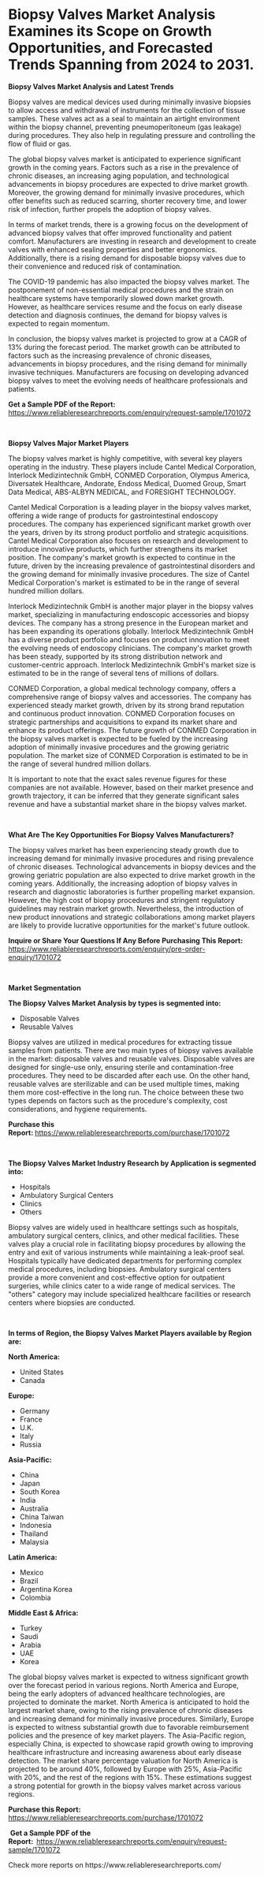 <p><h1>Biopsy Valves Market Analysis Examines its Scope on Growth Opportunities, and Forecasted Trends Spanning from 2024 to 2031.</h1></p><p><strong>Biopsy Valves Market Analysis and Latest Trends</strong></p>
<p><p>Biopsy valves are medical devices used during minimally invasive biopsies to allow access and withdrawal of instruments for the collection of tissue samples. These valves act as a seal to maintain an airtight environment within the biopsy channel, preventing pneumoperitoneum (gas leakage) during procedures. They also help in regulating pressure and controlling the flow of fluid or gas.</p><p>The global biopsy valves market is anticipated to experience significant growth in the coming years. Factors such as a rise in the prevalence of chronic diseases, an increasing aging population, and technological advancements in biopsy procedures are expected to drive market growth. Moreover, the growing demand for minimally invasive procedures, which offer benefits such as reduced scarring, shorter recovery time, and lower risk of infection, further propels the adoption of biopsy valves.</p><p>In terms of market trends, there is a growing focus on the development of advanced biopsy valves that offer improved functionality and patient comfort. Manufacturers are investing in research and development to create valves with enhanced sealing properties and better ergonomics. Additionally, there is a rising demand for disposable biopsy valves due to their convenience and reduced risk of contamination.</p><p>The COVID-19 pandemic has also impacted the biopsy valves market. The postponement of non-essential medical procedures and the strain on healthcare systems have temporarily slowed down market growth. However, as healthcare services resume and the focus on early disease detection and diagnosis continues, the demand for biopsy valves is expected to regain momentum.</p><p>In conclusion, the biopsy valves market is projected to grow at a CAGR of 13% during the forecast period. The market growth can be attributed to factors such as the increasing prevalence of chronic diseases, advancements in biopsy procedures, and the rising demand for minimally invasive techniques. Manufacturers are focusing on developing advanced biopsy valves to meet the evolving needs of healthcare professionals and patients.</p></p>
<p><strong>Get a Sample PDF of the Report:&nbsp;</strong> <a href="https://www.reliableresearchreports.com/enquiry/request-sample/1701072">https://www.reliableresearchreports.com/enquiry/request-sample/1701072</a></p>
<p>&nbsp;</p>
<p><strong>Biopsy Valves Major Market Players</strong></p>
<p><p>The biopsy valves market is highly competitive, with several key players operating in the industry. These players include Cantel Medical Corporation, Interlock Medizintechnik GmbH, CONMED Corporation, Olympus America, Diversatek Healthcare, Andorate, Endoss Medical, Duomed Group, Smart Data Medical, ABS-ALBYN MEDICAL, and FORESIGHT TECHNOLOGY.</p><p>Cantel Medical Corporation is a leading player in the biopsy valves market, offering a wide range of products for gastrointestinal endoscopy procedures. The company has experienced significant market growth over the years, driven by its strong product portfolio and strategic acquisitions. Cantel Medical Corporation also focuses on research and development to introduce innovative products, which further strengthens its market position. The company's market growth is expected to continue in the future, driven by the increasing prevalence of gastrointestinal disorders and the growing demand for minimally invasive procedures. The size of Cantel Medical Corporation's market is estimated to be in the range of several hundred million dollars.</p><p>Interlock Medizintechnik GmbH is another major player in the biopsy valves market, specializing in manufacturing endoscopic accessories and biopsy devices. The company has a strong presence in the European market and has been expanding its operations globally. Interlock Medizintechnik GmbH has a diverse product portfolio and focuses on product innovation to meet the evolving needs of endoscopy clinicians. The company's market growth has been steady, supported by its strong distribution network and customer-centric approach. Interlock Medizintechnik GmbH's market size is estimated to be in the range of several tens of millions of dollars.</p><p>CONMED Corporation, a global medical technology company, offers a comprehensive range of biopsy valves and accessories. The company has experienced steady market growth, driven by its strong brand reputation and continuous product innovation. CONMED Corporation focuses on strategic partnerships and acquisitions to expand its market share and enhance its product offerings. The future growth of CONMED Corporation in the biopsy valves market is expected to be fueled by the increasing adoption of minimally invasive procedures and the growing geriatric population. The market size of CONMED Corporation is estimated to be in the range of several hundred million dollars.</p><p>It is important to note that the exact sales revenue figures for these companies are not available. However, based on their market presence and growth trajectory, it can be inferred that they generate significant sales revenue and have a substantial market share in the biopsy valves market.</p></p>
<p>&nbsp;</p>
<p><strong>What Are The Key Opportunities For Biopsy Valves Manufacturers?</strong></p>
<p><p>The biopsy valves market has been experiencing steady growth due to increasing demand for minimally invasive procedures and rising prevalence of chronic diseases. Technological advancements in biopsy devices and the growing geriatric population are also expected to drive market growth in the coming years. Additionally, the increasing adoption of biopsy valves in research and diagnostic laboratories is further propelling market expansion. However, the high cost of biopsy procedures and stringent regulatory guidelines may restrain market growth. Nevertheless, the introduction of new product innovations and strategic collaborations among market players are likely to provide lucrative opportunities for the market's future outlook.</p></p>
<p><strong>Inquire or Share Your Questions If Any Before Purchasing This Report:</strong> <a href="https://www.reliableresearchreports.com/enquiry/pre-order-enquiry/1701072">https://www.reliableresearchreports.com/enquiry/pre-order-enquiry/1701072</a></p>
<p>&nbsp;</p>
<p><strong>Market Segmentation</strong></p>
<p><strong>The Biopsy Valves Market Analysis by types is segmented into:</strong></p>
<p><ul><li>Disposable Valves</li><li>Reusable Valves</li></ul></p>
<p><p>Biopsy valves are utilized in medical procedures for extracting tissue samples from patients. There are two main types of biopsy valves available in the market: disposable valves and reusable valves. Disposable valves are designed for single-use only, ensuring sterile and contamination-free procedures. They need to be discarded after each use. On the other hand, reusable valves are sterilizable and can be used multiple times, making them more cost-effective in the long run. The choice between these two types depends on factors such as the procedure's complexity, cost considerations, and hygiene requirements.</p></p>
<p><strong>Purchase this Report:&nbsp;</strong><a href="https://www.reliableresearchreports.com/purchase/1701072">https://www.reliableresearchreports.com/purchase/1701072</a></p>
<p>&nbsp;</p>
<p><strong>The Biopsy Valves Market Industry Research by Application is segmented into:</strong></p>
<p><ul><li>Hospitals</li><li>Ambulatory Surgical Centers</li><li>Clinics</li><li>Others</li></ul></p>
<p><p>Biopsy valves are widely used in healthcare settings such as hospitals, ambulatory surgical centers, clinics, and other medical facilities. These valves play a crucial role in facilitating biopsy procedures by allowing the entry and exit of various instruments while maintaining a leak-proof seal. Hospitals typically have dedicated departments for performing complex medical procedures, including biopsies. Ambulatory surgical centers provide a more convenient and cost-effective option for outpatient surgeries, while clinics cater to a wide range of medical services. The "others" category may include specialized healthcare facilities or research centers where biopsies are conducted.</p></p>
<p>&nbsp;</p>
<p><strong>In terms of Region, the Biopsy Valves Market Players available by Region are:</strong></p>
<p>
    <p> <strong> North America: </strong>
        <ul>
            <li>United States</li>
            <li>Canada</li>
        </ul>
        </p> 
    <p> <strong> Europe: </strong>
        <ul>
            <li>Germany</li>
            <li>France</li>
            <li>U.K.</li>
            <li>Italy</li>
            <li>Russia</li>
        </ul>
        </p> 
    <p> <strong> Asia-Pacific: </strong>
        <ul>
            <li>China</li>
            <li>Japan</li>
            <li>South Korea</li>
            <li>India</li>
            <li>Australia</li>
            <li>China Taiwan</li>
            <li>Indonesia</li>
            <li>Thailand</li>
            <li>Malaysia</li>
        </ul>
        </p> 
    <p> <strong> Latin America: </strong>
        <ul>
            <li>Mexico</li>
            <li>Brazil</li>
            <li>Argentina Korea</li>
            <li>Colombia</li>
        </ul>
        </p> 
    <p> <strong> Middle East & Africa: </strong>
        <ul>
            <li>Turkey</li>
            <li>Saudi</li>
            <li>Arabia</li>
            <li>UAE</li>
            <li>Korea</li>
        </ul>
    </p>
    </p>
<p><p>The global biopsy valves market is expected to witness significant growth over the forecast period in various regions. North America and Europe, being the early adopters of advanced healthcare technologies, are projected to dominate the market. North America is anticipated to hold the largest market share, owing to the rising prevalence of chronic diseases and increasing demand for minimally invasive procedures. Similarly, Europe is expected to witness substantial growth due to favorable reimbursement policies and the presence of key market players. The Asia-Pacific region, especially China, is expected to showcase rapid growth owing to improving healthcare infrastructure and increasing awareness about early disease detection. The market share percentage valuation for North America is projected to be around 40%, followed by Europe with 25%, Asia-Pacific with 20%, and the rest of the regions with 15%. These estimations suggest a strong potential for growth in the biopsy valves market across various regions.</p></p>
<p><strong>Purchase this Report: </strong><a href="https://www.reliableresearchreports.com/purchase/1701072">https://www.reliableresearchreports.com/purchase/1701072</a></p>
<p>&nbsp;<strong>Get a Sample PDF of the Report:&nbsp;&nbsp;</strong><a href="https://www.reliableresearchreports.com/enquiry/request-sample/1701072">https://www.reliableresearchreports.com/enquiry/request-sample/1701072</a></p>
<p><strong></strong></p>
<p>Check more reports on https://www.reliableresearchreports.com/</p>